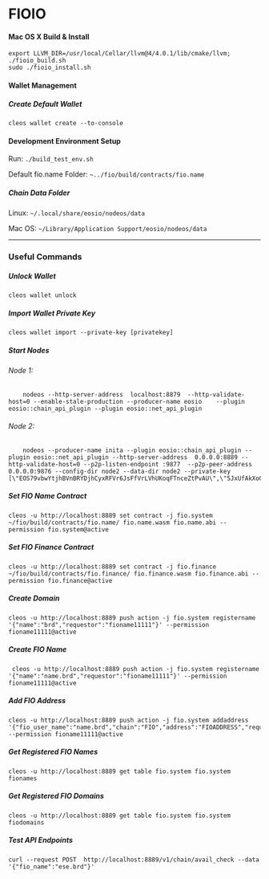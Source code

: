 
# FIOIO  

#### Mac OS X Build & Install  
  
    export LLVM_DIR=/usr/local/Cellar/llvm@4/4.0.1/lib/cmake/llvm; ./fioio_build.sh  
    sudo ./fioio_install.sh  
  
#### Wallet Management
##### Create Default Wallet  
  
    cleos wallet create --to-console  
    
#### Development Environment Setup
Run: `./build_test_env.sh`  

Default fio.name Folder: `~../fio/build/contracts/fio.name`
    
##### Chain Data Folder
Linux: `~/.local/share/eosio/nodeos/data`

Mac OS: `~/Library/Application Support/eosio/nodeos/data`

  
---  
  
### Useful Commands

##### Unlock Wallet

    cleos wallet unlock  

##### Import Wallet Private Key

    cleos wallet import --private-key [privatekey]
    
##### Start Nodes
###### Node 1: 
        nodeos --http-server-address  localhost:8879  --http-validate-host=0 --enable-stale-production --producer-name eosio    --plugin eosio::chain_api_plugin --plugin eosio::net_api_plugin 
###### Node 2:
        nodeos --producer-name inita --plugin eosio::chain_api_plugin --plugin eosio::net_api_plugin --http-server-address  0.0.0.0:8889 --http-validate-host=0 --p2p-listen-endpoint :9877  --p2p-peer-address 0.0.0.0:9876 --config-dir node2 --data-dir node2 --private-key [\"EOS79vbwYtjhBVnBRYDjhCyxRFVr6JsFfVrLVhUKoqFTnceZtPvAU\",\"5JxUfAkXoCQdeZKNMhXEqRkFcZMYa3KR3vbie7SKsPv6rS3pCHg\"]
     
  
##### Set FIO Name Contract  
  
    cleos -u http://localhost:8889 set contract -j fio.system ~/fio/build/contracts/fio.name/ fio.name.wasm fio.name.abi --permission fio.system@active  
  
##### Set FIO Finance Contract  
  
    cleos -u http://localhost:8889 set contract -j fio.finance ~/fio/build/contracts/fio.finance/ fio.finance.wasm fio.finance.abi --permission fio.finance@active  
  
##### Create Domain  
  
    cleos -u http://localhost:8889 push action -j fio.system registername '{"name":"brd","requestor":"fioname11111"}' --permission fioname11111@active  
  
##### Create FIO Name  
  
     cleos -u http://localhost:8889 push action -j fio.system registername '{"name":"name.brd","requestor":"fioname11111"}' --permission fioname11111@active   
  
##### Add FIO Address  
  
    cleos -u http://localhost:8889 push action -j fio.system addaddress '{"fio_user_name":"name.brd","chain":"FIO","address":"FIOADDRESS","requestor":"fioname11111"}' --permission fioname11111@active  
  
##### Get Registered FIO Names  
  
    cleos -u http://localhost:8889 get table fio.system fio.system fionames  
  
##### Get Registered FIO Domains  
  
    cleos -u http://localhost:8889 get table fio.system fio.system fiodomains  
  
##### Test API Endpoints  
  
    curl --request POST  http://localhost:8889/v1/chain/avail_check --data '{"fio_name":"ese.brd"}'
